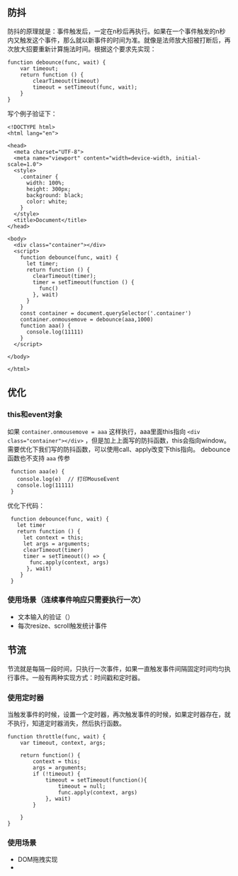 ## 防抖

防抖的原理就是：事件触发后，一定在n秒后再执行。如果在一个事件触发的n秒内又触发这个事件，那么就以新事件的时间为准。就像是法师放大招被打断后，再次放大招要重新计算施法时间。根据这个要求先实现：

``` 
function debounce(func, wait) {
    var timeout;
    return function () {
        clearTimeout(timeout)
        timeout = setTimeout(func, wait);
    }
}
```

写个例子验证下：

``` 
<!DOCTYPE html>
<html lang="en">

<head>
  <meta charset="UTF-8">
  <meta name="viewport" content="width=device-width, initial-scale=1.0">
  <style>
    .container {
      width: 100%;
      height: 300px;
      background: black;
      color: white;
    }
  </style>
  <title>Document</title>
</head>

<body>
  <div class="container"></div>
  <script>
    function debounce(func, wait) {
      let timer;
      return function () {
        clearTimeout(timer);
        timer = setTimeout(function () {
          func()
        }, wait)
      }
    }
    const container = document.querySelector('.container')
    container.onmousemove = debounce(aaa,1000)
    function aaa() {
      console.log(11111)
    }
  </script>

</body>

</html>
```

## 优化
### this和event对象
如果 `container.onmousemove = aaa` 这样执行，aaa里面this指向 `<div class="container"></div>` ，但是加上上面写的防抖函数，this会指向window。需要优化下我们写的防抖函数，可以使用call、apply改变下this指向。
debounce函数也不支持 `aaa` 传参

``` 
 function aaa(e) {
   console.log(e)  // 打印MouseEvent
   console.log(11111)
 }
```

优化下代码：

``` 
 function debounce(func, wait) {
   let timer
   return function () {
     let context = this;
     let args = arguments;
     clearTimeout(timer)
     timer = setTimeout(() => {
       func.apply(context, args)
      }, wait)
    }
 }
```
### 使用场景（连续事件响应只需要执行一次）

- 文本输入的验证（）
- 每次resize、scroll触发统计事件


## 节流
节流就是每隔一段时间，只执行一次事件，如果一直触发事件间隔固定时间均匀执行事件。一般有两种实现方式：时间戳和定时器。

### 使用定时器
当触发事件的时候，设置一个定时器，再次触发事件的时候，如果定时器存在，就不执行，知道定时器消失，然后执行函数。
```
function throttle(func, wait) {
    var timeout, context, args;

    return function() {
        context = this;
        args = arguments;
        if (!timeout) {
            timeout = setTimeout(function(){
                timeout = null;
                func.apply(context, args)
            }, wait)
        }

    }
}

```

### 使用场景

- DOM拖拽实现
- 
